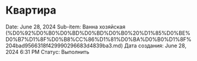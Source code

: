 # Квартира

Date: June 28, 2024
Sub-item: Ванна хозяйская (%D0%92%D0%B0%D0%BD%D0%BD%D0%B0%20%D1%85%D0%BE%D0%B7%D1%8F%D0%B8%CC%86%D1%81%D0%BA%D0%B0%D1%8F%204bad9566318f429990296683d4839ba3.md)
Дата создания: June 28, 2024 6:31 PM
Статус: Выполнить